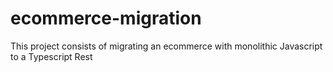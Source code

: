 # ecommerce-migration
This project consists of migrating an ecommerce with monolithic Javascript to a Typescript Rest
